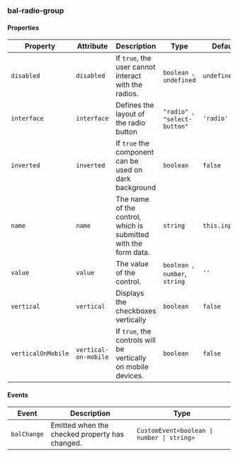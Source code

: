### bal-radio-group
 
#### Properties

| Property           | Attribute            | Description                                                     | Type                              | Default        |
| ------------------ | -------------------- | --------------------------------------------------------------- | --------------------------------- | -------------- |
| `disabled`         | `disabled`           | If `true`, the user cannot interact with the radios.            | `boolean `, ` undefined`          | `undefined`    |
| `interface`        | `interface`          | Defines the layout of the radio button                          | `"radio" `, ` "select-button"`    | `'radio'`      |
| `inverted`         | `inverted`           | If `true` the component can be used on dark background          | `boolean`                         | `false`        |
| `name`             | `name`               | The name of the control, which is submitted with the form data. | `string`                          | `this.inputId` |
| `value`            | `value`              | The value of the control.                                       | `boolean `, ` number `, ` string` | `''`           |
| `vertical`         | `vertical`           | Displays the checkboxes vertically                              | `boolean`                         | `false`        |
| `verticalOnMobile` | `vertical-on-mobile` | If `true`, the controls will be vertically on mobile devices.   | `boolean`                         | `false`        |


#### Events

| Event       | Description                                    | Type                                       |
| ----------- | ---------------------------------------------- | ------------------------------------------ |
| `balChange` | Emitted when the checked property has changed. | `CustomEvent<boolean \| number \| string>` |


 